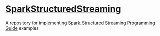 # [SparkStructuredStreaming](https://spark.apache.org/docs/latest/structured-streaming-programming-guide.html)
A repository for implementing [Spark Structured Streaming Programming Guide](https://spark.apache.org/docs/latest/structured-streaming-programming-guide.html) examples
